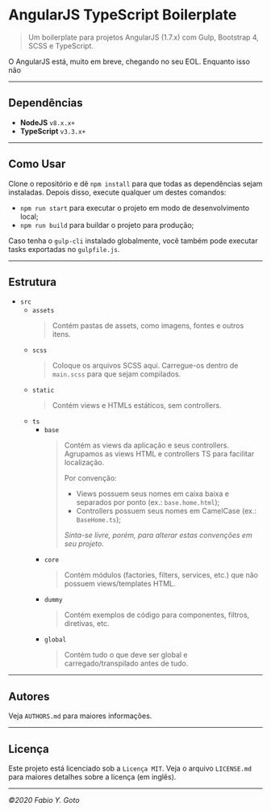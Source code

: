 # AngularJS TypeScript Boilerplate

> Um boilerplate para projetos AngularJS (1.7.x) com Gulp, Bootstrap 4, SCSS e TypeScript.

O AngularJS está, muito em breve, chegando no seu EOL. Enquanto isso não 

----------------------------------------------------------------------

## Dependências

- **NodeJS** `v8.x.x+`
- **TypeScript** `v3.3.x+`

----------------------------------------------------------------------

## Como Usar

Clone o repositório e dê `npm install` para que todas as dependências sejam instaladas. Depois disso, execute qualquer um destes comandos:

- `npm run start` para executar o projeto em modo de desenvolvimento local;
- `npm run build` para buildar o projeto para produção;

Caso tenha o `gulp-cli` instalado globalmente, você também pode executar tasks exportadas no `gulpfile.js`.

----------------------------------------------------------------------

## Estrutura

- `src` 
  - `assets`
    > Contém pastas de assets, como imagens, fontes e outros itens.
  - `scss`
    > Coloque os arquivos SCSS aqui. Carregue-os dentro de `main.scss` para que sejam compilados.
  - `static`
    > Contém views e HTMLs estáticos, sem controllers.
  - `ts`
    - `base`
      > Contém as views da aplicação e seus controllers. Agrupamos as views HTML e controllers TS para facilitar localização.
      > 
      > Por convenção:
      > - Views possuem seus nomes em caixa baixa e separados por ponto (ex.: `base.home.html`);
      > - Controllers possuem seus nomes em CamelCase (ex.: `BaseHome.ts`);
      > 
      > _Sinta-se livre, porém, para alterar estas convenções em seu projeto._
    - `core`
      > Contém módulos (factories, filters, services, etc.) que não possuem views/templates HTML.
    - `dummy`
      > Contém exemplos de código para componentes, filtros, diretivas, etc.
    - `global`
      > Contém tudo o que deve ser global e carregado/transpilado antes de tudo.

----------------------------------------------------------------------

## Autores

Veja `AUTHORS.md` para maiores informações.

----------------------------------------------------------------------

## Licença

Este projeto está licenciado sob a `Licença MIT`. Veja o arquivo `LICENSE.md` para maiores detalhes sobre a licença (em inglês).

----------------------------------------------------------------------

_©2020 Fabio Y. Goto_
